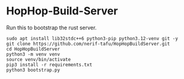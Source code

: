# HopHop-Build-Server

Run this to bootstrap the rust server.
```
sudo apt install lib32stdc++6 python3-pip python3.12-venv git -y
git clone https://github.com/nerif-tafu/HopHopBuildServer.git
cd HopHopBuildServer
python3 -m venv venv
source venv/bin/activate
pip3 install -r requirements.txt
python3 bootstrap.py
```